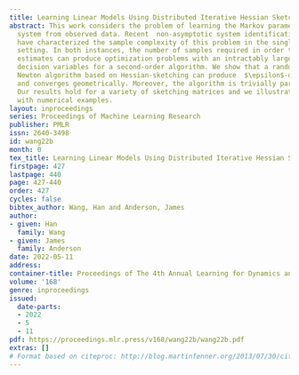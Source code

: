 ```yaml
---
title: Learning Linear Models Using Distributed Iterative Hessian Sketching
abstract: This work considers the problem of learning the Markov parameters of a linear
  system from observed data. Recent  non-asymptotic system identification results
  have characterized the sample complexity of this problem in the single and multi-rollout
  setting. In both instances, the number of samples required in order to obtain acceptable
  estimates can produce optimization problems with an intractably large number of
  decision variables for a second-order algorithm. We show that a randomized and distributed
  Newton algorithm based on Hessian-sketching can produce  $\epsilon$-optimal solutions
  and converges geometrically. Moreover, the algorithm is trivially parallelizable.
  Our results hold for a variety of sketching matrices and we illustrate the theory
  with numerical examples.
layout: inproceedings
series: Proceedings of Machine Learning Research
publisher: PMLR
issn: 2640-3498
id: wang22b
month: 0
tex_title: Learning Linear Models Using Distributed Iterative Hessian Sketching
firstpage: 427
lastpage: 440
page: 427-440
order: 427
cycles: false
bibtex_author: Wang, Han and Anderson, James
author:
- given: Han
  family: Wang
- given: James
  family: Anderson
date: 2022-05-11
address:
container-title: Proceedings of The 4th Annual Learning for Dynamics and Control Conference
volume: '168'
genre: inproceedings
issued:
  date-parts:
  - 2022
  - 5
  - 11
pdf: https://proceedings.mlr.press/v168/wang22b/wang22b.pdf
extras: []
# Format based on citeproc: http://blog.martinfenner.org/2013/07/30/citeproc-yaml-for-bibliographies/
---
```

